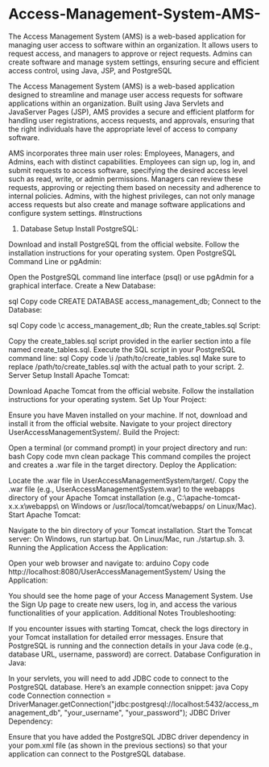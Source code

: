 # Access-Management-System-AMS-
The Access Management System (AMS) is a web-based application for managing user access to software within an organization. It allows users to request access, and managers to approve or reject requests. Admins can create software and manage system settings, ensuring secure and efficient access control, using Java, JSP, and PostgreSQL

The Access Management System (AMS) is a web-based application designed to streamline and manage user access requests for software applications within an organization. Built using Java Servlets and JavaServer Pages (JSP), AMS provides a secure and efficient platform for handling user registrations, access requests, and approvals, ensuring that the right individuals have the appropriate level of access to company software.

AMS incorporates three main user roles: Employees, Managers, and Admins, each with distinct capabilities. Employees can sign up, log in, and submit requests to access software, specifying the desired access level such as read, write, or admin permissions. Managers can review these requests, approving or rejecting them based on necessity and adherence to internal policies. Admins, with the highest privileges, can not only manage access requests but also create and manage software applications and configure system settings.
#Instructions

1. Database Setup
Install PostgreSQL:

Download and install PostgreSQL from the official website.
Follow the installation instructions for your operating system.
Open PostgreSQL Command Line or pgAdmin:

Open the PostgreSQL command line interface (psql) or use pgAdmin for a graphical interface.
Create a New Database:

sql
Copy code
CREATE DATABASE access_management_db;
Connect to the Database:

sql
Copy code
\c access_management_db;
Run the create_tables.sql Script:

Copy the create_tables.sql script provided in the earlier section into a file named create_tables.sql.
Execute the SQL script in your PostgreSQL command line:
sql
Copy code
\i /path/to/create_tables.sql
Make sure to replace /path/to/create_tables.sql with the actual path to your script.
2. Server Setup
Install Apache Tomcat:

Download Apache Tomcat from the official website.
Follow the installation instructions for your operating system.
Set Up Your Project:

Ensure you have Maven installed on your machine. If not, download and install it from the official website.
Navigate to your project directory UserAccessManagementSystem/.
Build the Project:

Open a terminal (or command prompt) in your project directory and run:
bash
Copy code
mvn clean package
This command compiles the project and creates a .war file in the target directory.
Deploy the Application:

Locate the .war file in UserAccessManagementSystem/target/.
Copy the .war file (e.g., UserAccessManagementSystem.war) to the webapps directory of your Apache Tomcat installation (e.g., C:\apache-tomcat-x.x.x\webapps\ on Windows or /usr/local/tomcat/webapps/ on Linux/Mac).
Start Apache Tomcat:

Navigate to the bin directory of your Tomcat installation.
Start the Tomcat server:
On Windows, run startup.bat.
On Linux/Mac, run ./startup.sh.
3. Running the Application
Access the Application:

Open your web browser and navigate to:
arduino
Copy code
http://localhost:8080/UserAccessManagementSystem/
Using the Application:

You should see the home page of your Access Management System.
Use the Sign Up page to create new users, log in, and access the various functionalities of your application.
Additional Notes
Troubleshooting:

If you encounter issues with starting Tomcat, check the logs directory in your Tomcat installation for detailed error messages.
Ensure that PostgreSQL is running and the connection details in your Java code (e.g., database URL, username, password) are correct.
Database Configuration in Java:

In your servlets, you will need to add JDBC code to connect to the PostgreSQL database. Here’s an example connection snippet:
java
Copy code
Connection connection = DriverManager.getConnection("jdbc:postgresql://localhost:5432/access_management_db", "your_username", "your_password");
JDBC Driver Dependency:

Ensure that you have added the PostgreSQL JDBC driver dependency in your pom.xml file (as shown in the previous sections) so that your application can connect to the PostgreSQL database.
